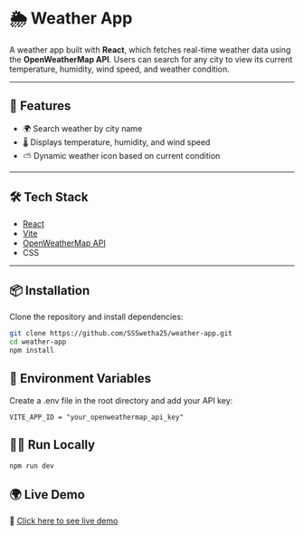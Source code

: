 # 🌦️ Weather App

A weather app built with **React**, which fetches real-time weather data using the **OpenWeatherMap API**. Users can search for any city to view its current temperature, humidity, wind speed, and weather condition.

---

## 🚀 Features

- 🌍 Search weather by city name  
- 🌡️ Displays temperature, humidity, and wind speed  
- ⛅ Dynamic weather icon based on current condition  


---

## 🛠️ Tech Stack

- [React](https://reactjs.org/)
- [Vite](https://vitejs.dev/)
- [OpenWeatherMap API](https://openweathermap.org/api)
- CSS

---

## 📦 Installation

Clone the repository and install dependencies:

```bash
git clone https://github.com/SSSwetha25/weather-app.git
cd weather-app
npm install
```

## 🔐 Environment Variables

Create a .env file in the root directory and add your API key:

```env
VITE_APP_ID = "your_openweathermap_api_key"
```


## 🚴‍♂️ Run Locally

```terminal
npm run dev
```

## 🌍 Live Demo
🔗 [Click here to see live demo](https://weather-app-uu5v.vercel.app/)
